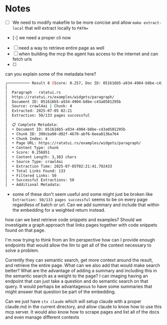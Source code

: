 # Notes

- [ ] We need to modify makefile to be more concise and allow `make extract-local` that will extract locally to `PATH=`
- [-] we need a proper cli now
- [ ] need a way to retrieve entire page as well
- [ ] when building the mcp the agent has access to the internet and can fetch urls
- [ ]

can you explain some of the metadata here?
```bash
╭────────── Result 8 (Score: 0.257, Doc ID: 051616b5-a934-4904-b8be-c43a0501295b, Type: chunk) ──────────╮
│                                                                                                        │
│  Paragraph - ratatui.rs                                                                                │
│  https://ratatui.rs/examples/widgets/paragraph/                                                        │
│  Document ID: 051616b5-a934-4904-b8be-c43a0501295b                                                     │
│  Source: crawl4ai | Chunk: 4                                                                           │
│  Extracted: 2025-07-05 02:21                                                                           │
│  Extraction: 50/133 pages successful                                                                   │
│                                                                                                        │
│  📋 Complete Metadata:                                                                                 │
│  • Document ID: 051616b5-a934-4904-b8be-c43a0501295b                                                   │
│  • Chunk ID: 390cba90-d02f-4670-abf6-6eea0136a764                                                      │
│  • Chunk Index: 4                                                                                      │
│  • Page URL: https://ratatui.rs/examples/widgets/paragraph/                                            │
│  • Content Type: chunk                                                                                 │
│  • Score: 0.256851                                                                                     │
│  • Content Length: 3,383 chars                                                                         │
│  • Source Type: crawl4ai                                                                               │
│  • Extraction Time: 2025-07-05T02:21:41.792433                                                         │
│  • Total Links Found: 133                                                                              │
│  • Filtered Links: 50                                                                                  │
│  • Successful Extractions: 50                                                                          │
│  • Additional Metadata:                                                                                │
```

- some of these don't seem useful and some might just be broken like `Extraction: 50/133 pages successful` seems to be on every page regardless of batch or url. Can we add summary and include that within the embedding for a weighted return instead.

how can we best retrieve code snippets and examples? Should we investigate a graph approach that links pages together with code snippets found on that page.

I'm now trying to think from an llm perspective how can I provide enough endpoints that would allow the llm to get all of the context necessary to solve a problem.

Currently they can semantic search, get more context around the result, and retrieve the entire page. What can we also add that would make search better? What are the advantage of adding a summary and including this in the semantic search as a weight to the page? I can imaging having an endpoint that can just take a question and do semantic search on that query. It would perhaps be advantageous to have some summaries that might answer that question be part of the embedding.


Can we just have `ctx claude` which will setup claude with a proper claude.md in the current directory, and allow claude to know how to use this mcp server. It would also know how to scrape pages and list all of the docs and even manage different contexts
